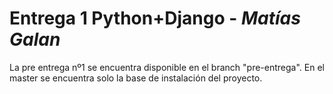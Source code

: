 # Entrega 1 Python+Django - _Matías Galan_

La pre entrega nº1 se encuentra disponible en el branch "pre-entrega". En el master se encuentra solo la base de instalación del proyecto.
